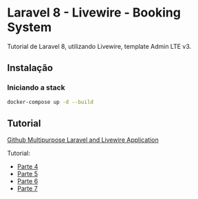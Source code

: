 # Laravel 8 - Livewire - Booking System

Tutorial de Laravel 8, utilizando Livewire, template Admin LTE v3.

## Instalação

### Iniciando a stack

```bash
docker-compose up -d --build
```

## Tutorial

[Github Multipurpose Laravel and Livewire Application](https://github.com/clovon/Multipurpose-Laravel-and-Livewire-Application)

Tutorial:
* [Parte 4](https://www.youtube.com/watch?v=CBL17MxWi_4&list=PLGg3vnFos8GMxYSWRBce3LH_SREan7my8&index=4)
* [Parte 5](https://www.youtube.com/watch?v=AKX-SJ2zMG8&list=PLGg3vnFos8GMxYSWRBce3LH_SREan7my8&index=5)
* [Parte 6](https://www.youtube.com/watch?v=oiJiw9h_uec&list=PLGg3vnFos8GMxYSWRBce3LH_SREan7my8&index=6)
* [Parte 7](https://www.youtube.com/watch?v=q_zMMmMJr_o&list=PLGg3vnFos8GMxYSWRBce3LH_SREan7my8&index=7)
